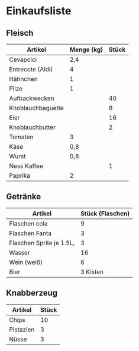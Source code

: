 # Einkaufsliste

## Fleisch

| Artikel           | Menge (kg) | Stück |
| ----------------- | ---------- | ----- |
| Cevapcici         | 2,4        |       |
| Entrecote (Aldi)  | 4          |       |
| Hähnchen          | 1          |       |
| Pilze             | 1          |       |
| Aufbackwecken     |            | 40    |
| Knoblauchbaguette |            | 8     |
| Eier              |            | 16    |
| Knoblauchbutter   |            | 2     |
| Tomaten           | 3          |       |
| Käse              | 0,8        |       |
| Wurst             | 0,8        |       |
| Ness Kaffee       |            | 1     |
| Paprika           | 2          |       |

## Getränke

| Artikel                  | Stück (Flaschen) |
| ------------------------ | ---------------- |
| Flaschen cola            | 9                |
| Flaschen Fanta           | 3                |
| Flaschen Sprite je 1.5L, | 3                |
| Wasser                   | 16               |
| Wein (weiß)              | 6                |
| Bier                     | 3 Kisten         |

## Knabberzeug

| Artikel   | Stück |
| --------- | ----- |
| Chips     | 10    |
| Pistazien | 3     |
| Nüsse     | 3     |
